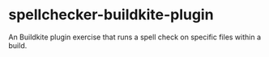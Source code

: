 # spellchecker-buildkite-plugin
An Buildkite plugin exercise that runs a spell check on specific files within a build.
